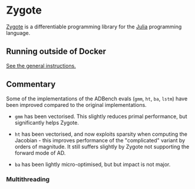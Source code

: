 # Zygote

[Zygote][] is a differentiable programming library for the [Julia][] programming
language.

## Running outside of Docker

[See the general instructions.](/julia/#running-outside-of-docker)

## Commentary

Some of the implementations of the ADBench evals (`gmm`, `ht`, `ba`, `lstm`)
have been improved compared to the original implementations.

- `gmm` has been vectorised. This slightly reduces primal performance, but
  significantly helps Zygote.

- `ht` has been vectorised, and now exploits sparsity when computing the
  Jacobian - this improves performance of the "complicated" variant by orders of
  magnitude. It still suffers slightly by Zygote not supporting the forward mode
  of AD.

- `ba` has been lightly micro-optimised, but but impact is not major.

### Multithreading

[julia]: https://julialang.org/
[zygote]: https://fluxml.ai/Zygote.jl/

